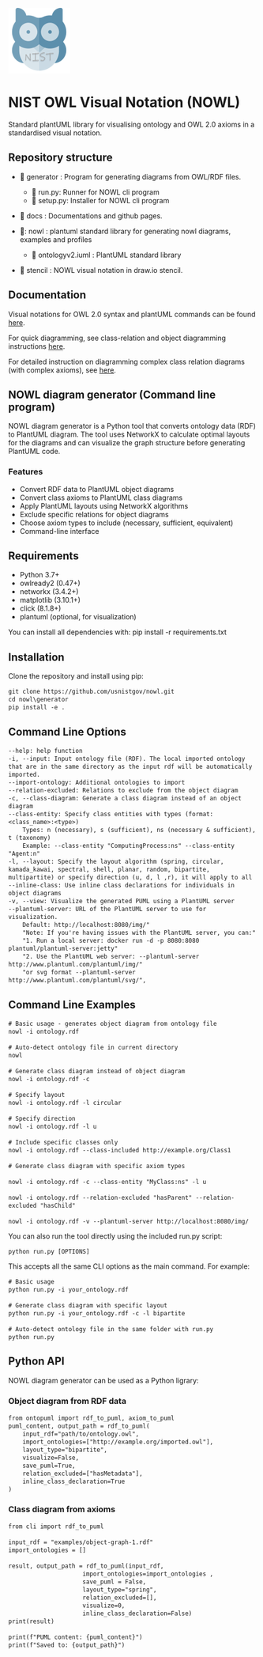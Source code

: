 ![NOWL logo](Logo.png "Logo")

# NIST OWL Visual Notation (NOWL)
Standard plantUML library for visualising ontology and OWL 2.0 axioms in a standardised visual notation. 

## Repository structure

- :file_folder: generator : Program for generating diagrams from OWL/RDF files.
    - 📄 run.py: Runner for NOWL cli program
    - 📄 setup.py: Installer for NOWL cli program

- :file_folder: docs : Documentations and github pages.

- 📁: nowl : plantuml standard library for generating nowl diagrams, examples and profiles  

    - 📄 ontologyv2.iuml : PlantUML standard library

- :file_folder: stencil : NOWL visual notation in draw.io stencil.


## Documentation

Visual notations for OWL 2.0 syntax and plantUML commands can be found [here](https://iofoundry.github.io/ontopuml/commands). 

For quick diagramming, see class-relation and object diagramming instructions [here](https://iofoundry.github.io/ontopuml/quick-diagram).

For detailed instruction on diagramming complex class relation diagrams (with complex axioms), see [here](https://iofoundry.github.io/ontopuml/axioms).

## NOWL diagram generator (Command line program)
NOWL diagram generator is a Python tool that converts ontology data (RDF) to PlantUML diagram.
The tool uses NetworkX to calculate optimal layouts for the diagrams and can visualize the graph structure before generating PlantUML code. 
### Features
- Convert RDF data to PlantUML object diagrams
- Convert class axioms to PlantUML class diagrams
- Apply PlantUML layouts using NetworkX algorithms
- Exclude specific relations for object diagrams
- Choose axiom types to include (necessary, sufficient, equivalent)
- Command-line interface

## Requirements
- Python 3.7+
- owlready2 (0.47+)
- networkx (3.4.2+)
- matplotlib (3.10.1+)
- click (8.1.8+)
- plantuml (optional, for visualization)

You can install all dependencies with:
pip install -r requirements.txt

## Installation

Clone the repository and install using pip:

```
git clone https://github.com/usnistgov/nowl.git
cd nowl\generator
pip install -e .
```

## Command Line Options

```
--help: help function
-i, --input: Input ontology file (RDF). The local imported ontology that are in the same directory as the input rdf will be automatically imported. 
--import-ontology: Additional ontologies to import
--relation-excluded: Relations to exclude from the object diagram
-c, --class-diagram: Generate a class diagram instead of an object diagram
--class-entity: Specify class entities with types (format: <class_name>:<type>)
    Types: n (necessary), s (sufficient), ns (necessary & sufficient), t (taxonomy)
    Example: --class-entity "ComputingProcess:ns" --class-entity "Agent:n"
-l, --layout: Specify the layout algorithm (spring, circular, kamada_kawai, spectral, shell, planar, random, bipartite, multipartite) or specify direction (u, d, l ,r), it will apply to all
--inline-class: Use inline class declarations for individuals in object diagrams
-v, --view: Visualize the generated PUML using a PlantUML server
--plantuml-server: URL of the PlantUML server to use for visualization.   
    Default: http://localhost:8080/img/"
    "Note: If you're having issues with the PlantUML server, you can:"
    "1. Run a local server: docker run -d -p 8080:8080 plantuml/plantuml-server:jetty"
    "2. Use the PlantUML web server: --plantuml-server http://www.plantuml.com/plantuml/img/"
    "or svg format --plantuml-server http://www.plantuml.com/plantuml/svg/",

```

## Command Line Examples

```
# Basic usage - generates object diagram from ontology file
nowl -i ontology.rdf

# Auto-detect ontology file in current directory
nowl

# Generate class diagram instead of object diagram
nowl -i ontology.rdf -c

# Specify layout
nowl -i ontology.rdf -l circular

# Specify direction
nowl -i ontology.rdf -l u

# Include specific classes only
nowl -i ontology.rdf --class-included http://example.org/Class1

# Generate class diagram with specific axiom types

nowl -i ontology.rdf -c --class-entity "MyClass:ns" -l u

nowl -i ontology.rdf --relation-excluded "hasParent" --relation-excluded "hasChild"

nowl -i ontology.rdf -v --plantuml-server http://localhost:8080/img/

```

You can also run the tool directly using the included run.py script:
```
python run.py [OPTIONS]
```
This accepts all the same CLI options as the main command. For example:
```
# Basic usage
python run.py -i your_ontology.rdf

# Generate class diagram with specific layout
python run.py -i your_ontology.rdf -c -l bipartite

# Auto-detect ontology file in the same folder with run.py
python run.py
```

## Python API
NOWL diagram generator can be used as a Python ligrary:
### Object diagram from RDF data
```
from ontopuml import rdf_to_puml, axiom_to_puml
puml_content, output_path = rdf_to_puml(
    input_rdf="path/to/ontology.owl",
    import_ontologies=["http://example.org/imported.owl"],
    layout_type="bipartite",
    visualize=False,
    save_puml=True,
    relation_excluded=["hasMetadata"],
    inline_class_declaration=True
)
```

### Class diagram from axioms
```
from cli import rdf_to_puml

input_rdf = "examples/object-graph-1.rdf"
import_ontologies = [] 

result, output_path = rdf_to_puml(input_rdf, 
                     import_ontologies=import_ontologies ,
                     save_puml = False, 
                     layout_type="spring", 
                     relation_excluded=[],
                     visualize=0,
                     inline_class_declaration=False)
print(result)

print(f"PUML content: {puml_content}")
print(f"Saved to: {output_path}")
```
